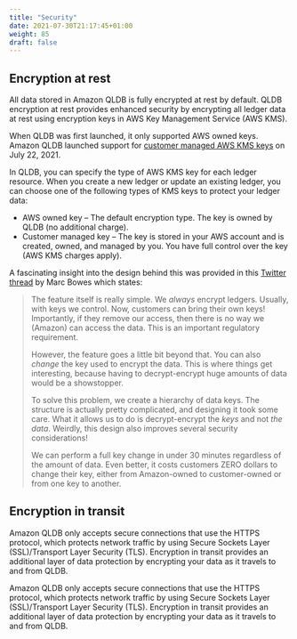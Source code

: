 ```yaml
---
title: "Security"
date: 2021-07-30T21:17:45+01:00
weight: 85
draft: false
---
```


## Encryption at rest

All data stored in Amazon QLDB is fully encrypted at rest by default. QLDB encryption at rest provides enhanced security by encrypting all ledger data at rest using encryption keys in AWS Key Management Service (AWS KMS).

When QLDB was first launched, it only supported AWS owned keys. Amazon QLDB launched support for [customer managed AWS KMS keys](https://aws.amazon.com/about-aws/whats-new/2021/07/amazon-qldb-supports-customer-managed-kms-keys/) on July 22, 2021.

In QLDB, you can specify the type of AWS KMS key for each ledger resource. When you create a new ledger or update an existing ledger, you can choose one of the following types of KMS keys to protect your ledger data:

* AWS owned key – The default encryption type. The key is owned by QLDB (no additional charge).
* Customer managed key – The key is stored in your AWS account and is created, owned, and managed by you. You have full control over the key (AWS KMS charges apply).

A fascinating insight into the design behind this was provided in this [Twitter thread](https://twitter.com/marcbowes/status/1418640809155461121) by Marc Bowes which states:

> The feature itself is really simple. We *always* encrypt ledgers. Usually, with keys we control. 
> Now, customers can bring their own keys! Importantly, if they remove our access, then there is no 
> way we (Amazon) can access the data. This is an important regulatory requirement.
>
> However, the feature goes a little bit beyond that. You can also *change* the key used to encrypt 
> the data. This is where things get interesting, because having to decrypt-encrypt huge amounts of 
> data would be a showstopper.
>
> To solve this problem, we create a hierarchy of data keys. The structure is actually pretty 
> complicated, and designing it took some care. What it allows us to do is decrypt-encrypt the *keys* 
> and not *the data*. Weirdly, this design also improves several security considerations!
>
> We can perform a full key change in under 30 minutes regardless of the amount of data. Even better, 
> it costs customers ZERO dollars to change their key, either from Amazon-owned to customer-owned or
> from one key to another.


## Encryption in transit

Amazon QLDB only accepts secure connections that use the HTTPS protocol, which protects network traffic by using Secure Sockets Layer (SSL)/Transport Layer Security (TLS). Encryption in transit provides an additional layer of data protection by encrypting your data as it travels to and from QLDB.

Amazon QLDB only accepts secure connections that use the HTTPS protocol, which protects network traffic by using Secure Sockets Layer (SSL)/Transport Layer Security (TLS). Encryption in transit provides an additional layer of data protection by encrypting your data as it travels to and from QLDB.